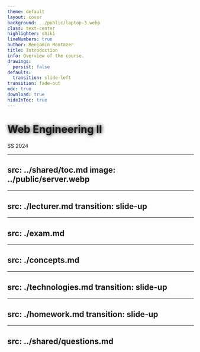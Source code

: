 ```yaml
---
theme: default
layout: cover
background: ../public/laptop-3.webp
class: text-center
highlighter: shiki
lineNumbers: true
author: Benjamin Montazer
title: Introduction
info: Overview of the course.
drawings:
  persist: false
defaults:
  transition: slide-left
transition: fade-out
mdc: true
download: true
hideInToc: true
---
```


# Web Engineering II

SS 2024

<style scoped>
  h1 {
    text-shadow: #000 1px 0 10px !important;
  }
</style>


---
src: ../shared/toc.md
image: ../public/server.webp
---


---
src: ./lecturer.md
transition: slide-up
---


---
src: ./exam.md
---


---
src: ./concepts.md
---


---
src: ./technologies.md
transition: slide-up
---


---
src: ./homework.md
transition: slide-up
---


---
src: ../shared/questions.md
---
